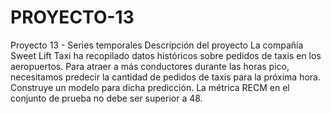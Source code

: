 # PROYECTO-13
Proyecto 13 - Series temporales
Descripción del proyecto
La compañía Sweet Lift Taxi ha recopilado datos históricos sobre pedidos de taxis en los aeropuertos. Para atraer a más conductores durante las horas pico, necesitamos predecir la cantidad de pedidos de taxis para la próxima hora. Construye un modelo para dicha predicción.
La métrica RECM en el conjunto de prueba no debe ser superior a 48.
